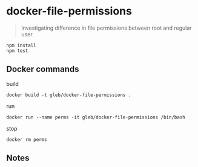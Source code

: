 # docker-file-permissions

> Investigating difference in file permissions between root and regular user

```
npm install
npm test
```

## Docker commands

build

```
docker build -t gleb/docker-file-permissions .
```

run

```
docker run --name perms -it gleb/docker-file-permissions /bin/bash
```

stop

```
docker rm perms
```

## Notes
